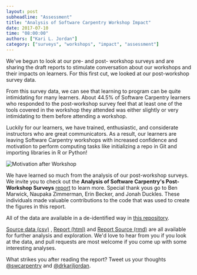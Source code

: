 ```yaml
---
layout: post
subheadline: "Assessment"
title: "Analysis of Software Carpentry Workshop Impact"
date: 2017-07-10
time: "08:00:00"
authors: ["Kari L. Jordan"]
category: ["surveys", "workshops", "impact", "assessment"]
---
```


We've begun to look at our pre- and post- workshop surveys and are sharing the draft reports to stimulate conversation about 
our workshops and their impacts on learners. For this first cut, we looked at our post-workshop survey data. 

From this survey data, we can see that learning to program can be quite intimidating for many learners. 
About 44.5% of Software Carpentry learners who responded to the post-workshop survey feel that at least one of the tools 
covered in the workshop they attended was either slightly or very intimidating to them before attending a workshop. 

Luckily for our learners, we have trained, enthusiastic, and considerate instructors who are great communicators. 
As a result, our learners are leaving Software Carpentry workshops with increased confidence and motivation to perform 
computing tasks like initializing a repo in Git and importing libraries in R or Python! 

![Motivation after Workshop](https://jduckles-dropshare.s3-us-west-2.amazonaws.com/motivation-K9zWROickP.png)

We have learned so much from the analysis of our post-workshop surveys. We invite you to check out 
the **Analysis of Software Carpentry's Post-Workshop Surveys** [report](https://kariljordan.github.io/carpentry-community-assessment-projects/software-carpentry-projects/analysis-postworkshop.html) 
to learn more. Special thank yous go to Ben Marwick, Naupaka Zimmerman, Erin Becker, and Jonah Duckles. 
These individuals made valuable contributions to the code that was used to create the figures in this report.

All of the data are available in a de-identified way in [this repository](https://github.com/kariljordan/carpentry-community-assessment-projects/tree/master/software-carpentry-projects). 

[Source data (csv)](https://raw.githubusercontent.com/kariljordan/carpentry-community-assessment-projects/master/software-carpentry-projects/postdata_201706.csv)
, [Report (html)](https://kariljordan.github.io/carpentry-community-assessment-projects/software-carpentry-projects/analysis-postworkshop.html) and [Report Source (rmd)](https://github.com/kariljordan/carpentry-community-assessment-projects/blob/master/software-carpentry-projects/analysis-postworkshop.rmd) are all available for further analysis and exploration. 
We'd love to hear from you if you look at the data, and pull requests are most welcome if you come up with some interesting analyses. 

What strikes you after reading the report? Tweet us your thoughts [@swcarpentry](https://twitter.com/@swcarpentry) and [@drkariljordan](https://twitter.com/@drkariljordan).
